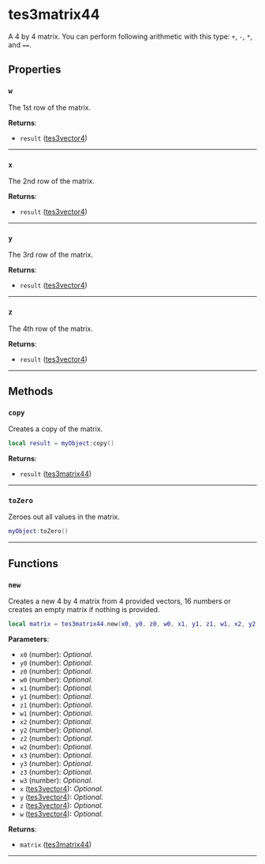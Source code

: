<!---
	This file is autogenerated. Do not edit this file manually. Your changes will be ignored.
	More information: https://github.com/MWSE/MWSE/tree/master/docs
-->

# tes3matrix44

A 4 by 4 matrix. You can perform following arithmetic with this type: `+`, `-`, `*`, and `==`.

## Properties

### `w`

The 1st row of the matrix.

**Returns**:

* `result` ([tes3vector4](../../types/tes3vector4))

***

### `x`

The 2nd row of the matrix.

**Returns**:

* `result` ([tes3vector4](../../types/tes3vector4))

***

### `y`

The 3rd row of the matrix.

**Returns**:

* `result` ([tes3vector4](../../types/tes3vector4))

***

### `z`

The 4th row of the matrix.

**Returns**:

* `result` ([tes3vector4](../../types/tes3vector4))

***

## Methods

### `copy`

Creates a copy of the matrix.

```lua
local result = myObject:copy()
```

**Returns**:

* `result` ([tes3matrix44](../../types/tes3matrix44))

***

### `toZero`

Zeroes out all values in the matrix.

```lua
myObject:toZero()
```

***

## Functions

### `new`

Creates a new 4 by 4 matrix from 4 provided vectors, 16 numbers or creates an empty matrix if nothing is provided.

```lua
local matrix = tes3matrix44.new(x0, y0, z0, w0, x1, y1, z1, w1, x2, y2, z2, w2, x3, y3, z3, w3, x, y, z, w)
```

**Parameters**:

* `x0` (number): *Optional*.
* `y0` (number): *Optional*.
* `z0` (number): *Optional*.
* `w0` (number): *Optional*.
* `x1` (number): *Optional*.
* `y1` (number): *Optional*.
* `z1` (number): *Optional*.
* `w1` (number): *Optional*.
* `x2` (number): *Optional*.
* `y2` (number): *Optional*.
* `z2` (number): *Optional*.
* `w2` (number): *Optional*.
* `x3` (number): *Optional*.
* `y3` (number): *Optional*.
* `z3` (number): *Optional*.
* `w3` (number): *Optional*.
* `x` ([tes3vector4](../../types/tes3vector4)): *Optional*.
* `y` ([tes3vector4](../../types/tes3vector4)): *Optional*.
* `z` ([tes3vector4](../../types/tes3vector4)): *Optional*.
* `w` ([tes3vector4](../../types/tes3vector4)): *Optional*.

**Returns**:

* `matrix` ([tes3matrix44](../../types/tes3matrix44))

***

